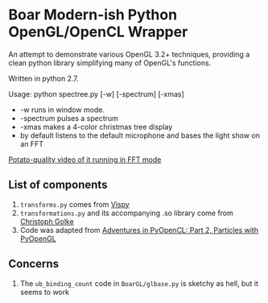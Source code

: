 # Boar Modern-ish Python OpenGL/OpenCL Wrapper

An attempt to demonstrate various OpenGL 3.2+ techniques, providing a clean python library simplifying many of OpenGL's functions.

Written in python 2.7.

Usage:  python spectree.py [-w] [-spectrum] [-xmas]

 * -w runs in window mode.
 * -spectrum pulses a spectrum
 * -xmas makes a 4-color christmas tree display 
 * by default listens to the default microphone and bases the light show on an FFT

[Potato-quality video of it running in FFT mode](https://www.youtube.com/watch?v=OJ_7f4Uw-wU)

## List of components

1. `transforms.py` comes from [Vispy](http://vispy.org)
2. `transformations.py` and its accompanying .so library come from [Christoph Golke](http://www.lfd.uci.edu/~gohlke/code/transformations.py.html)
3. Code was adapted from [Adventures in PyOpenCL: Part 2, Particles with PyOpenGL](http://enja.org/2011/03/22/adventures-in-pyopencl-part-2-particles-with-pyopengl/)

## Concerns

1. The `ub_binding_count` code in `BoarGL/glbase.py` is sketchy as hell, but it seems to work
